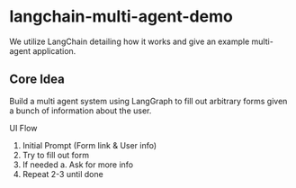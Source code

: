 # langchain-multi-agent-demo
We utilize LangChain detailing how it works and give an example multi-agent application.

## Core Idea
Build a multi agent system using LangGraph to fill out arbitrary forms given a bunch of information about the user.

UI Flow
1. Initial Prompt (Form link & User info)
2. Try to fill out form
3. If needed
   a. Ask for more info
4. Repeat 2-3 until done
